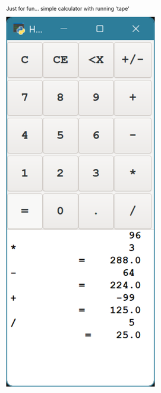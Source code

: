 Just for fun... simple calculator with running 'tape'

<img src="images/image.png" alt="Screenshot" width="400"/>
